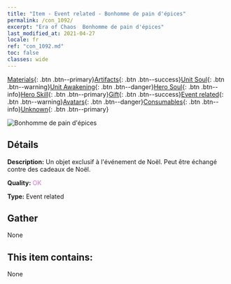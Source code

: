 ```yaml
---
title: "Item - Event related - Bonhomme de pain d'épices"
permalink: /con_1092/
excerpt: "Era of Chaos  Bonhomme de pain d'épices"
last_modified_at: 2021-04-27
locale: fr
ref: "con_1092.md"
toc: false
classes: wide
---
```

 [Materials](/ItemsFR/){: .btn .btn--primary}[Artifacts](/ItemsFR/Artifacts/){: .btn .btn--success}[Unit Soul](/ItemsFR/UnitSoul/){: .btn .btn--warning}[Unit Awakening](/ItemsFR/UnitAwakening/){: .btn .btn--danger}[Hero Soul](/ItemsFR/HeroSoul/){: .btn .btn--info}[Hero Skill](/ItemsFR/HeroSkill/){: .btn .btn--primary}[Gift](/ItemsFR/Gift/){: .btn .btn--success}[Event related](/ItemsFR/Events/){: .btn .btn--warning}[Avatars](/ItemsFR/Avatars/){: .btn .btn--danger}[Consumables](/ItemsFR/Consumables/){: .btn .btn--info}[Unknown](/ItemsFR/Unknown/){: .btn .btn--primary}

 ![Bonhomme de pain d'épices](/images/t/i_690018.png)

## Détails
 **Description:** Un objet exclusif à l'événement de Noël. Peut être échangé contre des cadeaux de Noël.

 **Quality:** <span style="color: #DA70D6">OK</span>

 **Type:** Event related

## Gather

  None

## This item contains:

  None

